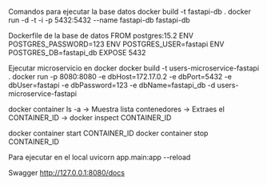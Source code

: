 Comandos para ejecutar la base datos
docker build -t fastapi-db .
docker run -d -t -i -p 5432:5432 --name fastapi-db fastapi-db

Dockerfile de la base de datos
FROM postgres:15.2
ENV POSTGRES_PASSWORD=123
ENV POSTGRES_USER=fastapi
ENV POSTGRES_DB=fastapi_db
EXPOSE 5432

Ejecutar microservicio en docker
docker build -t users-microservice-fastapi .
docker run -p 8080:8080 -e dbHost=172.17.0.2 -e dbPort=5432 -e dbUser=fastapi -e dbPassword=123 -e dbName=fastapi_db -d users-microservice-fastapi

docker container ls -a -> Muestra lista contenedores -> Extraes el CONTAINER_ID -> docker inspect CONTAINER_ID

docker container start CONTAINER_ID
docker container stop CONTAINER_ID

Para ejecutar en el local
uvicorn app.main:app --reload

Swagger
http://127.0.0.1:8080/docs